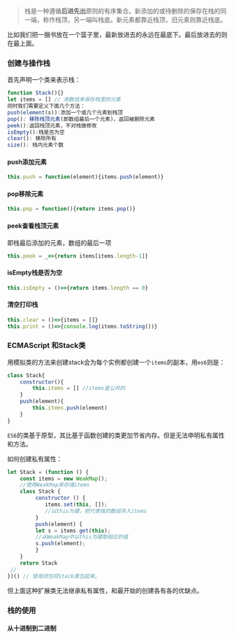 > 栈是一种遵循**后进先出**原则的有序集合。新添加的或待删除的保存在栈的同一端，称作栈顶，另一端叫栈底。新元素都靠近栈顶，旧元素则靠近栈底。

比如我们把一捆书放在一个篮子里，最新放进去的永远在最底下。最后放进去的则在最上面。

### 创建与操作栈

首先声明一个类来表示栈：

```js
function Stack(){}
let items = [] // 用数组来保存栈里的元素
同时我们需要定义下面几个方法：
push(element(s)):添加一个或几个元素到栈顶
pop(): 移除栈顶元素(即数组最后一个元素)，返回被删除元素
peek():返回栈顶元素，不对栈做修改
isEmpty():栈是否为空
clear(): 移除所有
size(): 栈内元素个数
```

#### push添加元素

```js
this.push = function(element){items.push(element)}
```

#### pop移除元素

```js
this.pop = function(){return items.pop()}
```

#### peek查看栈顶元素

即栈最后添加的元素，数组的最后一项

```js
this.peek = _=>{return items[items.length-1]}
```

#### isEmpty栈是否为空

```js
this.isEmpty = ()=>{return items.length == 0}
```

#### 清空打印栈

```js
this.clear = ()=>{items = []}
this.print = ()=>{console.log(items.toString())}
```

### ECMAScript 和Stack类

用模拟类的方法来创建stack会为每个实例都创建一个`items`的副本，用`es6`则是：

```js
class Stack{
    constructor(){
        this.items = [] //items是公共的
    }
    push(element){
        this.items.push(element)
    }
}
```

`ES6`的类基于原型，其比基于函数创建的类更加节省内存。但是无法申明私有属性和方法。

如何创建私有属性：

```js
let Stack = (function () { 
    const items = new WeakMap(); 
    //使用WeakMap来存储items
    class Stack {
         constructor () { 
         	items.set(this, []); 
            //以this为键，把代表栈的数组存入items
         }
         push(element) {
         let s = items.get(this); 
         //从WeakMap中以this为键取相应的值
         s.push(element);
         }
 	}
    return Stack
 //
})() // 使用闭包将Stack类包起来。
```

但上面这种扩展类无法继承私有属性，和最开始的创建各有各的优缺点。

### 栈的使用

#### 从十进制到二进制


